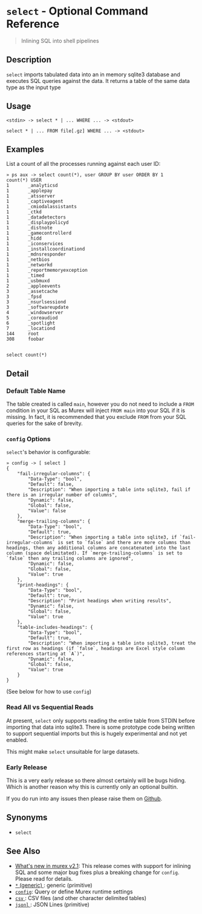 # `select`  - Optional Command Reference

> Inlining SQL into shell pipelines

## Description

`select` imports tabulated data into an in memory sqlite3 database and
executes SQL queries against the data. It returns a table of the same
data type as the input type

## Usage

    <stdin> -> select * | ... WHERE ... -> <stdout>
    
    select * | ... FROM file[.gz] WHERE ... -> <stdout>

## Examples

List a count of all the processes running against each user ID:

    » ps aux -> select count(*), user GROUP BY user ORDER BY 1
    count(*) USER
    1       _analyticsd
    1       _applepay
    1       _atsserver
    1       _captiveagent
    1       _cmiodalassistants
    1       _ctkd
    1       _datadetectors
    1       _displaypolicyd
    1       _distnote
    1       _gamecontrollerd
    1       _hidd
    1       _iconservices
    1       _installcoordinationd
    1       _mdnsresponder
    1       _netbios
    1       _networkd
    1       _reportmemoryexception
    1       _timed
    1       _usbmuxd
    2       _appleevents
    3       _assetcache
    3       _fpsd
    3       _nsurlsessiond
    3       _softwareupdate
    4       _windowserver
    5       _coreaudiod
    6       _spotlight
    7       _locationd
    144     root
    308     foobar
    
    
    select count(*)

## Detail

### Default Table Name

The table created is called `main`, however you do not need to include a `FROM`
condition in your SQL as Murex will inject `FROM main` into your SQL if it is
missing. In fact, it is recommended that you exclude `FROM` from your SQL
queries for the sake of brevity.

### `config` Options

`select`'s behavior is configurable:

    » config -> [ select ]
    {
        "fail-irregular-columns": {
            "Data-Type": "bool",
            "Default": false,
            "Description": "When importing a table into sqlite3, fail if there is an irregular number of columns",
            "Dynamic": false,
            "Global": false,
            "Value": false
        },
        "merge-trailing-columns": {
            "Data-Type": "bool",
            "Default": true,
            "Description": "When importing a table into sqlite3, if `fail-irregular-columns` is set to `false` and there are more columns than headings, then any additional columns are concatenated into the last column (space delimitated). If `merge-trailing-columns` is set to `false` then any trailing columns are ignored",
            "Dynamic": false,
            "Global": false,
            "Value": true
        },
        "print-headings": {
            "Data-Type": "bool",
            "Default": true,
            "Description": "Print headings when writing results",
            "Dynamic": false,
            "Global": false,
            "Value": true
        },
        "table-includes-headings": {
            "Data-Type": "bool",
            "Default": true,
            "Description": "When importing a table into sqlite3, treat the first row as headings (if `false`, headings are Excel style column references starting at `A`)",
            "Dynamic": false,
            "Global": false,
            "Value": true
        }
    }
    
(See below for how to use `config`)

### Read All vs Sequential Reads

At present, `select` only supports reading the entire table from STDIN before
importing that data into sqlite3. There is some prototype code being written to
support sequential imports but this is hugely experimental and not yet enabled.

This might make `select` unsuitable for large datasets.

### Early Release

This is a very early release so there almost certainly will be bugs hiding.
Which is another reason why this is currently only an optional builtin.

If you do run into any issues then please raise them on [Github](https://github.com/lmorg/murex/issues).

## Synonyms

* `select`


## See Also

* [What's new in murex v2.1](../changelog/v2.1.md):
  This release comes with support for inlining SQL and some major bug fixes plus a breaking change for `config`. Please read for details.
* [`*` (generic) ](../types/generic.md):
  generic (primitive)
* [`config`](../commands/config.md):
  Query or define Murex runtime settings
* [`csv` ](../types/csv.md):
  CSV files (and other character delimited tables)
* [`jsonl` ](../types/jsonl.md):
  JSON Lines (primitive)